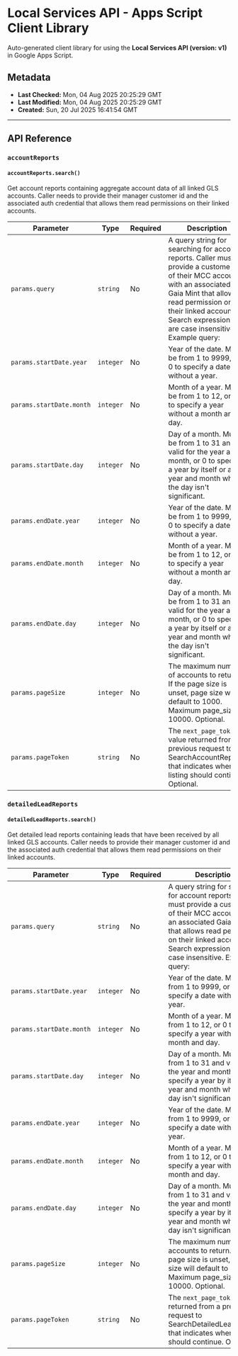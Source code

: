 # Local Services API - Apps Script Client Library

Auto-generated client library for using the **Local Services API (version: v1)** in Google Apps Script.

## Metadata

- **Last Checked:** Mon, 04 Aug 2025 20:25:29 GMT
- **Last Modified:** Mon, 04 Aug 2025 20:25:29 GMT
- **Created:** Sun, 20 Jul 2025 16:41:54 GMT



---

## API Reference

### `accountReports`

#### `accountReports.search()`

Get account reports containing aggregate account data of all linked GLS accounts. Caller needs to provide their manager customer id and the associated auth credential that allows them read permissions on their linked accounts.

| Parameter | Type | Required | Description |
|---|---|---|---|
| `params.query` | `string` | No | A query string for searching for account reports. Caller must provide a customer id of their MCC account with an associated Gaia Mint that allows read permission on their linked accounts. Search expressions are case insensitive. Example query: | Query | Description | |-------------------------|-----------------------------------------------| | manager_customer_id:123 | Get Account Report for Manager with id 123. | Required. |
| `params.startDate.year` | `integer` | No | Year of the date. Must be from 1 to 9999, or 0 to specify a date without a year. |
| `params.startDate.month` | `integer` | No | Month of a year. Must be from 1 to 12, or 0 to specify a year without a month and day. |
| `params.startDate.day` | `integer` | No | Day of a month. Must be from 1 to 31 and valid for the year and month, or 0 to specify a year by itself or a year and month where the day isn't significant. |
| `params.endDate.year` | `integer` | No | Year of the date. Must be from 1 to 9999, or 0 to specify a date without a year. |
| `params.endDate.month` | `integer` | No | Month of a year. Must be from 1 to 12, or 0 to specify a year without a month and day. |
| `params.endDate.day` | `integer` | No | Day of a month. Must be from 1 to 31 and valid for the year and month, or 0 to specify a year by itself or a year and month where the day isn't significant. |
| `params.pageSize` | `integer` | No | The maximum number of accounts to return. If the page size is unset, page size will default to 1000. Maximum page_size is 10000. Optional. |
| `params.pageToken` | `string` | No | The `next_page_token` value returned from a previous request to SearchAccountReports that indicates where listing should continue. Optional. |

### `detailedLeadReports`

#### `detailedLeadReports.search()`

Get detailed lead reports containing leads that have been received by all linked GLS accounts. Caller needs to provide their manager customer id and the associated auth credential that allows them read permissions on their linked accounts.

| Parameter | Type | Required | Description |
|---|---|---|---|
| `params.query` | `string` | No | A query string for searching for account reports. Caller must provide a customer id of their MCC account with an associated Gaia Mint that allows read permission on their linked accounts. Search expressions are case insensitive. Example query: | Query | Description | |-------------------------|-----------------------------------------------| | manager_customer_id:123 | Get Detailed Lead Report for Manager with id | | | 123. | Required. |
| `params.startDate.year` | `integer` | No | Year of the date. Must be from 1 to 9999, or 0 to specify a date without a year. |
| `params.startDate.month` | `integer` | No | Month of a year. Must be from 1 to 12, or 0 to specify a year without a month and day. |
| `params.startDate.day` | `integer` | No | Day of a month. Must be from 1 to 31 and valid for the year and month, or 0 to specify a year by itself or a year and month where the day isn't significant. |
| `params.endDate.year` | `integer` | No | Year of the date. Must be from 1 to 9999, or 0 to specify a date without a year. |
| `params.endDate.month` | `integer` | No | Month of a year. Must be from 1 to 12, or 0 to specify a year without a month and day. |
| `params.endDate.day` | `integer` | No | Day of a month. Must be from 1 to 31 and valid for the year and month, or 0 to specify a year by itself or a year and month where the day isn't significant. |
| `params.pageSize` | `integer` | No | The maximum number of accounts to return. If the page size is unset, page size will default to 1000. Maximum page_size is 10000. Optional. |
| `params.pageToken` | `string` | No | The `next_page_token` value returned from a previous request to SearchDetailedLeadReports that indicates where listing should continue. Optional. |